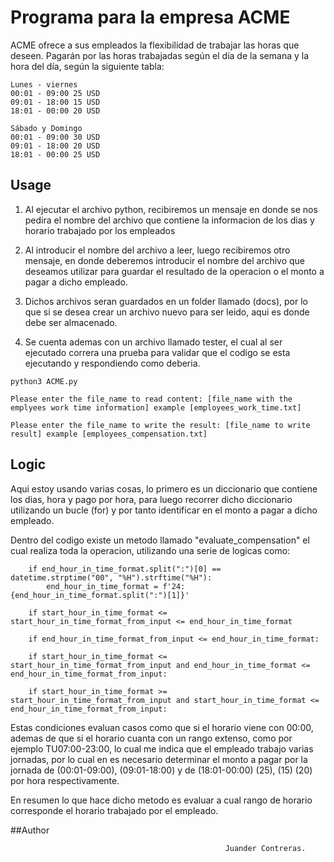 # Programa para la empresa ACME

ACME ofrece a sus empleados la flexibilidad de trabajar las horas que deseen. Pagarán por las horas trabajadas
según el día de la semana y la hora del día, según la siguiente tabla:

```
Lunes - viernes
00:01 - 09:00 25 USD
09:01 - 18:00 15 USD
18:01 - 00:00 20 USD

Sábado y Domingo
00:01 - 09:00 30 USD
09:01 - 18:00 20 USD
18:01 - 00:00 25 USD
```

## Usage

1. Al ejecutar el archivo python, recibiremos un mensaje en donde se nos pedira el nombre del archivo que contiene la informacion
    de los dias y horario trabajado por los empleados

2. Al introducir el nombre del archivo a leer, luego recibiremos otro mensaje, en donde deberemos introducir el nombre del archivo
   que deseamos utilizar para guardar el resultado de la operacion o el monto a pagar a dicho empleado.

3. Dichos archivos seran guardados en un folder llamado (docs), por lo que si se desea crear un archivo nuevo para ser leido, aqui 
    es donde debe ser almacenado.

4. Se cuenta ademas con un archivo llamado tester, el cual al ser ejecutado correra una prueba para validar que el codigo se esta
    ejecutando y respondiendo como deberia.

```
python3 ACME.py

Please enter the file_name to read content: [file_name with the emplyees work time information] example [employees_work_time.txt]

Please enter the file_name to write the result: [file_name to write result] example [employees_compensation.txt]
```

## Logic

Aqui estoy usando varias cosas, lo primero es un diccionario que contiene los dias, hora y pago por hora, para luego recorrer dicho diccionario
utilizando un bucle (for) y por tanto identificar en el monto a pagar a dicho empleado.

Dentro del codigo existe un metodo llamado "evaluate_compensation" el cual realiza toda la operacion, utilizando una serie de logicas como:


```
    if end_hour_in_time_format.split(":")[0] == datetime.strptime("00", "%H").strftime("%H"):
        end_hour_in_time_format = f'24:{end_hour_in_time_format.split(":")[1]}'
```
```
    if start_hour_in_time_format <= start_hour_in_time_format_from_input <= end_hour_in_time_format
```

```
    if end_hour_in_time_format_from_input <= end_hour_in_time_format:
```

```
    if start_hour_in_time_format <= start_hour_in_time_format_from_input and end_hour_in_time_format <= end_hour_in_time_format_from_input:
```

```
    if start_hour_in_time_format >= start_hour_in_time_format_from_input and start_hour_in_time_format <= end_hour_in_time_format_from_input:
```

Estas condiciones evaluan casos como que si el horario viene con 00:00, ademas de que si el horario cuanta con un rango extenso, como por ejemplo
TU07:00-23:00, lo cual me indica que el empleado trabajo varias jornadas, por lo cual en es necesario determinar el monto a pagar por la jornada 
de (00:01-09:00), (09:01-18:00) y de (18:01-00:00) (25), (15) (20) por hora respectivamente.

En resumen lo que hace dicho metodo es evaluar a cual rango de horario corresponde el horario trabajado por el empleado.


##Author

```
                                                Juander Contreras.
```